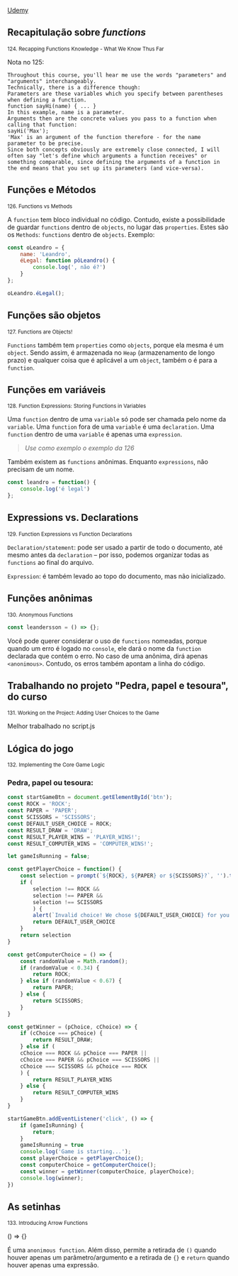 [Udemy](https://www.udemy.com/course/javascript-the-complete-guide-2020-beginner-advanced/learn/lecture/15942550#notes)

## Recapitulação sobre _functions_
<sub>124. Recapping Functions Knowledge - What We Know Thus Far</sub>

Nota no 125:

    Throughout this course, you'll hear me use the words "parameters" and "arguments" interchangeably.
    Technically, there is a difference though:
    Parameters are these variables which you specify between parentheses when defining a function.
    function sayHi(name) { ... } 
    In this example, name is a parameter.
    Arguments then are the concrete values you pass to a function when calling that function:
    sayHi('Max');
    'Max' is an argument of the function therefore - for the name parameter to be precise.
    Since both concepts obviously are extremely close connected, I will often say "let's define which arguments a function receives" or something comparable, since defining the arguments of a function in the end means that you set up its parameters (and vice-versa).

## Funções e Métodos
<sub>126. Functions vs Methods</sub>

A ```function``` tem bloco individual no código. Contudo, existe a possibilidade de guardar ```functions``` dentro de ```objects```, no lugar das ```properties```. Estes são os ```Methods```: ```functions``` dentro de ```objects```. Exemplo:

```js
const oLeandro = {
    name: 'Leandro',
    éLegal: function pôLeandro() {
        console.log(', não é?')
    }
};

oLeandro.éLegal();
```
## Funções são objetos
<sub>127. Functions are Objects!</sub>

```Functions``` também tem ```properties``` como ```objects```, porque ela mesma é um ```object```. Sendo assim, é armazenada no ```Heap``` (armazenamento de longo prazo) e qualquer coisa que é aplicável a um ```object```, também o é para a ```function```.

## Funções em variáveis
<sub>128. Function Expressions: Storing Functions in Variables</sub>

Uma ```function``` dentro de uma ```variable``` só pode ser chamada pelo nome da ```variable```. Uma ```function``` fora de uma ```variable``` é uma ```declaration```. Uma ```function``` dentro de uma ```variable``` é apenas uma ```expression```. <br>
> _Use como exemplo o exemplo da 126_

Também existem as ```functions``` anônimas. Enquanto ```expressions```, não precisam de um nome.

```js
const leandro = function() {
    console.log('é legal')
};
```

## Expressions vs. Declarations
<sub>129. Function Expressions vs Function Declarations</sub>

```Declaration/statement```: pode ser usado a partir de todo o documento, até mesmo antes da ```declaration``` – por isso, podemos organizar todas as ```functions``` ao final do arquivo.

```Expression```: é também levado ao topo do documento, mas não inicializado.

## Funções anônimas
<sub>130. Anonymous Functions</sub>

```js
const leandersson = () => {};
```

Você pode querer considerar o uso de ```functions``` nomeadas, porque quando um erro é logado no ```console```, ele dará o nome da ```function``` declarada que contém o erro. No caso de uma anônima, dirá apenas ```<anonimous>```. Contudo, os erros também apontam a linha do código.

## Trabalhando no projeto "Pedra, papel e tesoura", do curso
<sub>131. Working on the Project: Adding User Choices to the Game</sub>

Melhor trabalhado no script.js

## Lógica do jogo
<sub>132. Implementing the Core Game Logic</sub>

### Pedra, papel ou tesoura:

```js
const startGameBtn = document.getElementById('btn');
const ROCK = 'ROCK';
const PAPER = 'PAPER';
const SCISSORS = 'SCISSORS';
const DEFAULT_USER_CHOICE = ROCK;
const RESULT_DRAW = 'DRAW';
const RESULT_PLAYER_WINS = 'PLAYER_WINS!';
const RESULT_COMPUTER_WINS = 'COMPUTER_WINS!';

let gameIsRunning = false;

const getPlayerChoice = function() {
    const selection = prompt(`${ROCK}, ${PAPER} or ${SCISSORS}?`, '').toUpperCase();
    if (
        selection !== ROCK && 
        selection !== PAPER && 
        selection !== SCISSORS
        ) {
        alert(`Invalid choice! We chose ${DEFAULT_USER_CHOICE} for you!`)
        return DEFAULT_USER_CHOICE
    }
    return selection
}

const getComputerChoice = () => {
    const randomValue = Math.random();
    if (randomValue < 0.34) {
        return ROCK;
    } else if (randomValue < 0.67) {
        return PAPER;
    } else {
        return SCISSORS;
    }
}

const getWinner = (pChoice, cChoice) => {
    if (cChoice === pChoice) {
        return RESULT_DRAW;
    } else if (
    cChoice === ROCK && pChoice === PAPER ||
    cChoice === PAPER && pChoice === SCISSORS ||
    cChoice === SCISSORS && pChoice === ROCK
    ) {
        return RESULT_PLAYER_WINS
    } else {
        return RESULT_COMPUTER_WINS
    }
} 

startGameBtn.addEventListener('click', () => {
    if (gameIsRunning) {
        return;
    }
    gameIsRunning = true
    console.log('Game is starting...');
    const playerChoice = getPlayerChoice();
    const computerChoice = getComputerChoice();
    const winner = getWinner(computerChoice, playerChoice);
    console.log(winner);
})
```

## As setinhas
<sub>133. Introducing Arrow Functions</sub>

() => {}

É uma ```anonimous function```. Além disso, permite a retirada de ```()``` quando houver apenas um parâmetro/argumento e a retirada de ```{}``` e ```return``` quando houver apenas uma expressão.